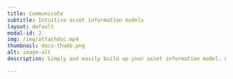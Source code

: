 ```yaml
---
title: Communicate
subtitle: Intuitive asset information models
layout: default
modal-id: 2
img: /img/attachdoc.mp4
thumbnail: docs-thumb.png
alt: image-alt
description: Simply and easily build up your asset information model. Create intuitive digital 3D O&M manuals for future maintenance.

---
```

